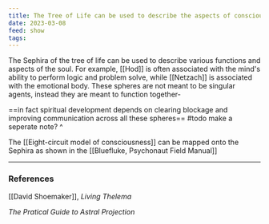 ```yaml
---
title: The Tree of Life can be used to describe the aspects of consciouness
date: 2023-03-08
feed: show
tags:
---
```

The Sephira of the tree of life can be used to describe various functions and aspects of the soul. For example, [[Hod]] is often associated with the mind's ability to perform logic and problem solve, while [[Netzach]] is associated with the emotional body. These spheres are not meant to be singular agents, instead they are meant to function together- 

==in fact spiritual development depends on clearing blockage and improving communication across all these spheres==
#todo make a seperate note? ^

The [[Eight-circuit model of consciousness]] can be mapped  onto the Sephira as shown in the [[Bluefluke, Psychonaut Field Manual]] 

___
### References
[[David Shoemaker]], _Living Thelema_

_The Pratical Guide to Astral Projection_

